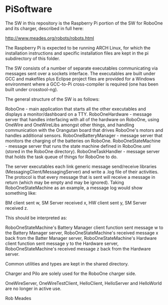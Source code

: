 # PiSoftware
The SW in this repository is the Raspberry Pi portion of the SW for RoboOne and its charger, described in full here:

http://www.meades.org/robots/robots.html

The Raspberry Pi is expected to be running ARCH Linux, for which the installation instructions and specific installation files are kept in the pi subdirectory of this folder.

The SW consists of a number of separate executables communicating via messages sent over a sockets interface.  The executables are built under GCC and makefiles plus Eclipse project files are provided for a Windows environment where a GCC-to-Pi cross-compiler is required (one has been built under crosstool-ng).

The general structure of the SW is as follows:

RoboOne - main application that starts all the other executables and displays a monitor/dashboard on a TTY.
RoboOneHardware - message server that handles interfacing with all of the hardware on RoboOne, using OneWire and OneWireLibs amongst other things, and handling communication with the Orangutan board that drives RoboOne's motors and handles additional sensors.
RoboOneBatteryManager - message server that monitors the charging of the batteries on RoboOne.
RoboOneStateMachine - message server that runs the state machine defined in RoboOne.uml (stored in the RoboOne directory).
RoboOneTaskHandler - message server that holds the task queue of things for RoboOne to do.

The server executables each link generic message send/receive libraries (MessagingClient/MessagingServer) and write a .log file of their activities.  The protocol is that every message that is sent will receive a message in return (which may be empty and may be ignored).  Taking RoboOneStateMachine as an example, a message log would show something like:

BM client sent w,
SM Server received x,
HW client sent y,
SM Server received z.

This should be interpreted as:

RoboOneStateMachine's Battery Manager client function sent message w to the Battery Manager server,
RoboOneStateMachine's received message x back from the Batter Manager server,
RoboOneStateMachine's Hardware client function sent message y to the Hardware server,
RoboOneStateMachine's received message z back from the Hardware server.

Common utilities and types are kept in the shared directory.

Charger and PiIo are solely used for the RoboOne charger side.

OneWireServer, OneWireTestClient, HelloClient, HelloServer and HelloWorld are no longer in active use.

Rob Meades
